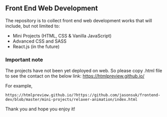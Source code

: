 ## Front End Web Development

The repository is to collect front end web development works that will include, but not limited to:

- Mini Projects (HTML, CSS & Vanilla JavaScript)
- Advanced CSS and SASS 
- React.js (in the future)

### Important note
The projects have not been yet deployed on web. 
So please copy .html file to see the contact on the below link: https://htmlpreview.github.io/ 

For example,
    
    https://htmlpreview.github.io/?https://github.com/jasonsuk/frontend-dev/blob/master/mini-projects/relaxer-animation/index.html

Thank you and hope you enjoy it!

    



